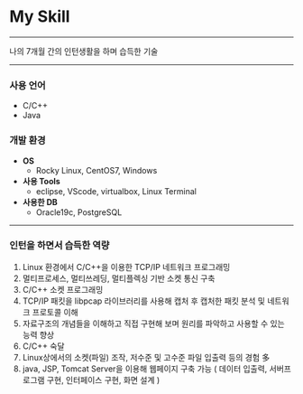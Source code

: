 # My Skill
___
나의 7개월 간의 인턴생활을 하며 습득한 기술
___
### 사용 언어
  + C/C++
  + Java

### 개발 환경
  + **OS**
    - Rocky Linux, CentOS7, Windows
  + **사용 Tools**
    - eclipse, VScode, virtualbox, Linux Terminal
  + **사용한 DB**
    - Oracle19c, PostgreSQL
___
### 인턴을 하면서 습득한 역량
1.  Linux 환경에서 C/C++을 이용한 TCP/IP 네트워크 프로그래밍
2.  멀티프로세스, 멀티쓰레딩, 멀티플렉싱 기반 소켓 통신 구축
3.  C/C++ 소켓 프로그래밍
4.  TCP/IP 패킷을 libpcap 라이브러리를 사용해 캡처 후 캡처한 패킷 분석 및 네트워크 프로토콜 이해
5.  자료구조의 개념들을 이해하고 직접 구현해 보며 원리를 파악하고 사용할 수 있는 능력 향상 
6.  C/C++ 숙달
7.  Linux상에서의 소켓(파일) 조작, 저수준 및 고수준 파일 입출력 등의 경험 多
8.  java, JSP, Tomcat Server을 이용해 웹페이지 구축 가능 ( 데이터 입출력, 서버프로그램 구현, 인터페이스 구현, 화면 설계 )

